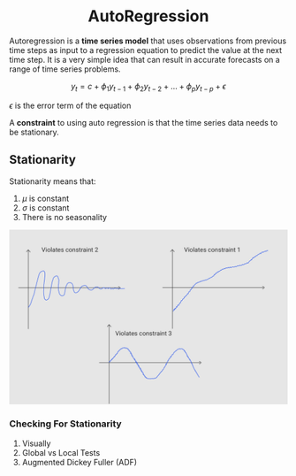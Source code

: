 <h1 align="center"> AutoRegression </h1>

Autoregression is a **time series model** that uses observations from previous time steps 
as input to a regression equation to predict the value at the next time step. It is a very 
simple idea that can result in accurate forecasts on a range of time series problems.

$$y_t = c + \phi_1 y_{t-1} + \phi_2 y_{t-2} + ... + \phi_p y_{t-p} + \epsilon $$

$\epsilon$ is the error term of the equation

A **constraint** to using auto regression is that the time series data needs to be stationary.

## Stationarity
Stationarity means that:
1. $\mu$ is constant
2. $\sigma$ is constant
3. There is no seasonality

![examples of time series data that violated the above constraints](img/Statinarity.jpg)

### Checking For Stationarity
1. Visually
2. Global vs Local Tests
3. Augmented Dickey Fuller (ADF) 
